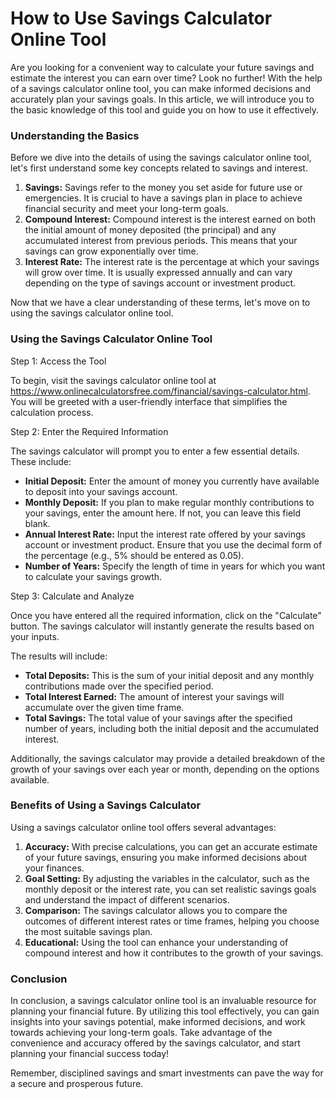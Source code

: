 How to Use Savings Calculator Online Tool
=========================================

Are you looking for a convenient way to calculate your future savings and estimate the interest you can earn over time? Look no further! With the help of a savings calculator online tool, you can make informed decisions and accurately plan your savings goals. In this article, we will introduce you to the basic knowledge of this tool and guide you on how to use it effectively.

### Understanding the Basics

Before we dive into the details of using the savings calculator online tool, let's first understand some key concepts related to savings and interest.

1. **Savings:** Savings refer to the money you set aside for future use or emergencies. It is crucial to have a savings plan in place to achieve financial security and meet your long-term goals.
2. **Compound Interest:** Compound interest is the interest earned on both the initial amount of money deposited (the principal) and any accumulated interest from previous periods. This means that your savings can grow exponentially over time.
3. **Interest Rate:** The interest rate is the percentage at which your savings will grow over time. It is usually expressed annually and can vary depending on the type of savings account or investment product.

Now that we have a clear understanding of these terms, let's move on to using the savings calculator online tool.

### Using the Savings Calculator Online Tool

Step 1: Access the Tool

To begin, visit the savings calculator online tool at <https://www.onlinecalculatorsfree.com/financial/savings-calculator.html>. You will be greeted with a user-friendly interface that simplifies the calculation process.

Step 2: Enter the Required Information

The savings calculator will prompt you to enter a few essential details. These include:

- **Initial Deposit:** Enter the amount of money you currently have available to deposit into your savings account.
- **Monthly Deposit:** If you plan to make regular monthly contributions to your savings, enter the amount here. If not, you can leave this field blank.
- **Annual Interest Rate:** Input the interest rate offered by your savings account or investment product. Ensure that you use the decimal form of the percentage (e.g., 5% should be entered as 0.05).
- **Number of Years:** Specify the length of time in years for which you want to calculate your savings growth.

Step 3: Calculate and Analyze

Once you have entered all the required information, click on the "Calculate" button. The savings calculator will instantly generate the results based on your inputs.

The results will include:

- **Total Deposits:** This is the sum of your initial deposit and any monthly contributions made over the specified period.
- **Total Interest Earned:** The amount of interest your savings will accumulate over the given time frame.
- **Total Savings:** The total value of your savings after the specified number of years, including both the initial deposit and the accumulated interest.

Additionally, the savings calculator may provide a detailed breakdown of the growth of your savings over each year or month, depending on the options available.

### Benefits of Using a Savings Calculator

Using a savings calculator online tool offers several advantages:

1. **Accuracy:** With precise calculations, you can get an accurate estimate of your future savings, ensuring you make informed decisions about your finances.
2. **Goal Setting:** By adjusting the variables in the calculator, such as the monthly deposit or the interest rate, you can set realistic savings goals and understand the impact of different scenarios.
3. **Comparison:** The savings calculator allows you to compare the outcomes of different interest rates or time frames, helping you choose the most suitable savings plan.
4. **Educational:** Using the tool can enhance your understanding of compound interest and how it contributes to the growth of your savings.

### Conclusion

In conclusion, a savings calculator online tool is an invaluable resource for planning your financial future. By utilizing this tool effectively, you can gain insights into your savings potential, make informed decisions, and work towards achieving your long-term goals. Take advantage of the convenience and accuracy offered by the savings calculator, and start planning your financial success today!

Remember, disciplined savings and smart investments can pave the way for a secure and prosperous future.